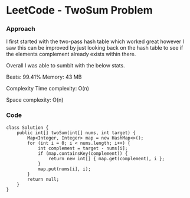 # LeetCode - TwoSum Problem

### Approach
I first started with the two-pass hash table which worked great however I saw this can be improved by just looking back on the hash table to see if the elements complement already exists within there.

Overall I was able to sumbit with the below stats.

Beats: 99.41%
Memory: 43 MB

Complexity
Time complexity: O(n)

Space complexity: O(n)

### Code
```
class Solution {
    public int[] twoSum(int[] nums, int target) {
        Map<Integer, Integer> map = new HashMap<>();
        for (int i = 0; i < nums.length; i++) {
            int complement = target - nums[i];
            if (map.containsKey(complement)) {
                return new int[] { map.get(complement), i };
            }
            map.put(nums[i], i);
        }
        return null;
    }
}
```
